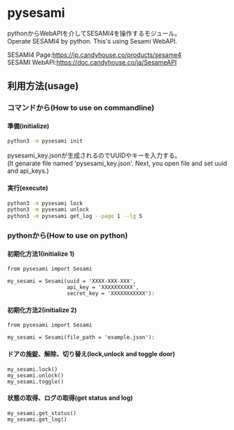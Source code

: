 # pysesami
pythonからWebAPIを介してSESAMI4を操作するモジュール。  
Operate SESAMI4 by python. This's using Sesami WebAPI.

SESAMI4 Page:https://jp.candyhouse.co/products/sesame4  
SESAMI WebAPI:https://doc.candyhouse.co/ja/SesameAPI  

## 利用方法(usage)

### コマンドから(How to use on commandline)

#### 準備(initialize)
```sh
python3 -m pysesami init
```
pysesami_key.jsonが生成されるのでUUIDやキーを入力する。  
(It genarate file named 'pysesami_key.json'.
Next, you open file and set uuid and api_keys.)

#### 実行(execute)
```sh
python3 -m pysesami lock
python3 -m pysesami unlock
python3 -m pysesami get_log --page 1 --lg 5
```

### pythonから(How to use on python)

#### 初期化方法1(initialize 1)
```
from pysesami import Sesami

my_sesami = Sesami(uuid = 'XXXX-XXX-XXX',
                   api_key = 'XXXXXXXXXX',
                   secret_key = 'XXXXXXXXXXX'):
```

#### 初期化方法2(initialize 2)
```
from pysesami import Sesami

my_sesami = Sesami(file_path = 'example.json'):
```

#### ドアの施錠、解除、切り替え(lock,unlock and toggle door)
```
my_sesami.lock()
my_sesami.unlock()
my_sesami.toggle()
```

#### 状態の取得、ログの取得(get status and log)
```
my_sesami.get_status()
my_sesami.get_log()
```
